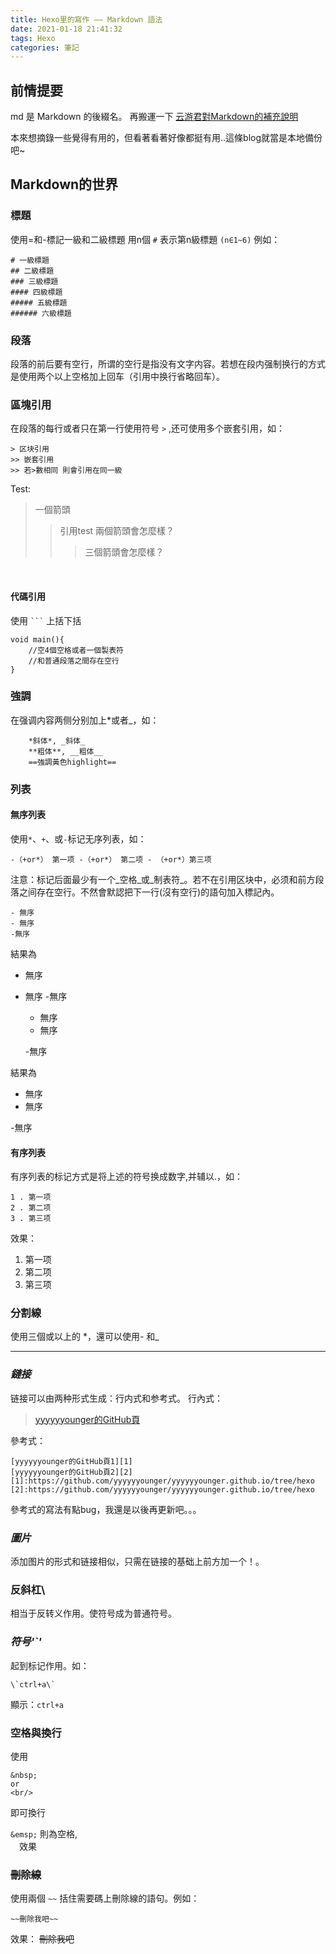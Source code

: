 ```yaml
---
title: Hexo里的寫作 —— Markdown 語法
date: 2021-01-18 21:41:32
tags: Hexo
categories: 筆記
---
```


## 前情提要

md 是 Markdown 的後綴名。
再搬運一下 [云游君對Markdown的補充說明](https://github.com/younghz/Markdown)

本來想摘錄一些覺得有用的，但看著看著好像都挺有用..這條blog就當是本地備份吧~

## Markdown的世界

### 標題

使用=和-標記一級和二級標題
用n個 `#` 表示第n級標題 `(n∈1~6)`
例如：
```
# 一級標題
## 二級標題
### 三級標題
#### 四級標題
##### 五級標題
###### 六級標題
```

### 段落

段落的前后要有空行，所谓的空行是指没有文字内容。若想在段内强制换行的方式是使用两个以上空格加上回车（引用中换行省略回车）。
<br/>

### 區塊引用

在段落的每行或者只在第一行使用符号 `>` ,还可使用多个嵌套引用，如：
```
> 区块引用
>> 嵌套引用
>> 若>數相同 則會引用在同一級
```
Test:

> 一個箭頭
>> 引用test
>> 兩個箭頭會怎麼樣？
>>> 三個箭頭會怎麼樣？

<br/>

#### 代碼引用

使用 ` ``` ` 上括下括
```
void main(){
    //空4個空格或者一個製表符
    //和普通段落之間存在空行
}
```

### 強調

在强调内容两侧分别加上*或者_，如：
```
    *斜体*, _斜体_
    **粗体**, __粗体__
    ==強調黃色highlight==
```

###  列表

#### 無序列表

使用`*`、`+`、或`-`标记无序列表，如：

    -（+or*） 第一项 -（+or*） 第二项 - （+or*）第三项

注意：标记后面最少有一个_空格_或_制表符_。若不在引用区块中，必须和前方段落之间存在空行。不然會默認把下一行(沒有空行)的語句加入標記內。

    - 無序
    - 無序
    -無序

結果為
- 無序 
- 無序
-無序



    - 無序
    - 無序

    -無序

結果為
- 無序 
- 無序

-無序
#### 有序列表
有序列表的标记方式是将上述的符号换成数字,并辅以.，如：

    1 . 第一项
    2 . 第二项
    3 . 第三项

效果：
1. 第一项
2. 第二项
3. 第三项

### 分割線
使用三個或以上的 *，還可以使用- 和_ 
***

### *鏈接*
链接可以由两种形式生成：行内式和参考式。
行內式：
>[yyyyyyounger的GitHub頁](https://github.com/yyyyyyounger/yyyyyyounger.github.io/tree/hexo)

參考式：

    [yyyyyyounger的GitHub頁1][1]
    [yyyyyyounger的GitHub頁2][2]
    [1]:https://github.com/yyyyyyounger/yyyyyyounger.github.io/tree/hexo
    [2]:https://github.com/yyyyyyounger/yyyyyyounger.github.io/tree/hexo

參考式的寫法有點bug，我還是以後再更新吧。。。

### *圖片*
添加图片的形式和链接相似，只需在链接的基础上前方加一个！。

### 反斜杠\
相当于反转义作用。使符号成为普通符号。

### *符号'`'*
起到标记作用。如：
    
    \`ctrl+a\`

顯示：`ctrl+a`

### 空格與換行
使用

    &nbsp;
    or
    <br/>

即可換行

`&emsp;` 則為空格, <br/>
&emsp;效果

### ~~刪除線~~

使用兩個 `~~` 括住需要碼上刪除線的語句。例如：
```
~~刪除我吧~~
```
效果：
~~刪除我吧~~
